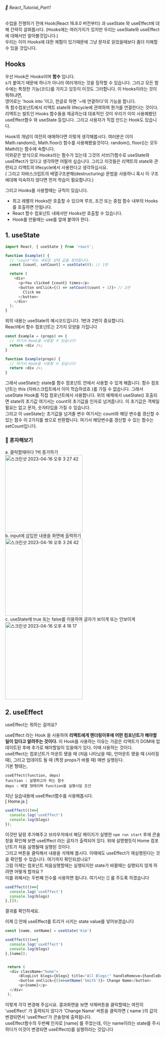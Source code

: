 ###### 🌵 React_Tutorial_Part1

수업을 진행하기 전에 Hook(React 16.8.0 버전부터) 과 useState 와 useEffect에 대해 간략히 살펴봅시다. (Hooks에는 여러가지가 있지만 우리는 useState와 useEffect에 대해서만 알아볼것입니다.)  
우리는 이미 Hooks에 대한 체험이 있기때문에 그냥 문자로 읽었을때보다 좀더 이해할 수 있을 것입니다.   
## Hooks  
우선 Hook은 Hooks이며 <b> 함수 </b> 입니다.    
s가 붙여기 때문에 하나가 아니라 여러개라는 것을 짐작할 수 있습니다.  그리고 모든 함수에는 특정한 기능(코드)를 가지고 있듯이 이것도 그러합니다. 이 Hooks이라는 것이 뭐하냐면,   
영어로는 'hook into '이고, 한글로 하면 '~에 연결하다'의 기능을 합니다.    
즉 함수컴포넌트에서 리액트 state와 lifecycle에 관여하여 뭔가를 연결한다는 것이다.   
리액트는 빌트인 Hooks 함수들을 제공하는데 대표적인 것이 우리가 이미 사용해봤던 useEffect함수 와 useState 등입니다. 그리고 사용자가 직접 만드는 Hook도 있습니다.  <br> 

Hook의 개념이 여전히 애매하다면 이렇게 생각해봅시다.  여러분은 이미 Math.random(), Math.floor() 함수를 사용해봤을것이다. 
 random(), floor()는 모두 Math라는 함수에 속합니다.  
 이와같은 방식으로 Hooks라는 함수가 있는데 그것의 서브(?)함수로 useState와 useEffect가 있다고 생각하면 어떨까 싶습니다. 그리고 이것들은 리액트의 state와 관련되고 리액트의 lifecycle에서 사용한다고 생각하십시요.  <br>
 ( 그리고 자바스크립트의 배열구조분해(destructuring) 문법을 사용하니 혹시 이 구조에대해 익숙하지 않다면 먼저 학습이 필요합니다.)      
 

그리고 Hooks를 사용할때는 규칙이 있습니다.    
- 최고 레벨의 Hooks만 호출할 수 있으며 루프, 조건 또는 중첩 함수 내부의 Hooks 를 호출하면 안됩니다. 
- React 함수 컴포넌트 내에서만 Hooks만 호출할 수 있습니다. 
- Hook를 만들때는 use를 앞에 붙여야 한다.



## 1. useState
```js
import React, { useState } from 'react';

function Example() {
  // "count"라는 새로운 상태 값을 정의합니다. 
  const [count, setCount] = useState(0); // 1번

  return (
    <div>
      <p>You clicked {count} times</p>
      <button onClick={() => setCount(count + 1)}> // 2번
        Click me
      </button>
    </div>
  );
}
```    
위의 내용는 useState의 예시코드입니다. 1번과 2번이 중요합니다.   
React에서 함수 컴포넌트는 2가지 모양을 가집니다  
```js
const Example = (props) => {
  // 여기서 Hook을 사용할 수 있습니다!
  return <div />;
}
```  

```js
function Example(props) {
  // 여기서 Hook을 사용할 수 있습니다!
  return <div />;
}
```   
그래서 useState는 state를 함수 컴포넌트 안에서 사용할 수 있게 해줍니다. 함수 컴포넌트는 this (자바스크립트에서 이미 학습하셨죠 )를 가질 수 없습니다. 그래서 useState Hook를 직접 컴포넌트에서 사용합니다. 위의 예제에서 useState() 호출되면 state의 초기값 여기서는 count의 초기값을 인자로 넘겨줍니다. 이 초기값은 객체일 필요는 없고 문자, 숫자타입을 가질 수 있습니다.   
그리고 이 useState는 초기값을 넘겨줄 변수 여기서는 count와 해당 변수를 갱신할 수 있는 함수 이 2가지를 쌍으로 반환합니다. 여기서 해당변수를 갱신할 수 있는 함수는 setCount입니다.
 
### :pencil: 혼자해보기
a. 클릭할때마다 1씩 증가하기  
<img width="250" alt="스크린샷 2023-04-16 오후 3 27 42" src="https://user-images.githubusercontent.com/48478079/232276804-b0a695eb-9c72-4af8-9c7c-0cc2f07eb893.png">      
b. input에 삽입한 내용을 화면에 출력하기  
<img width="250" alt="스크린샷 2023-04-16 오후 3 26 42" src="https://user-images.githubusercontent.com/48478079/232276805-0f78a110-8283-4019-a272-4ca4cbaf84c8.png">    
c. useState에 true 또는 false를 이용하여 글자가 보이게 또는 안보이게   
<img width="250" alt="스크린샷 2023-04-16 오후 4 16 17" src="https://user-images.githubusercontent.com/48478079/232280035-c998f33d-138e-48b8-bbae-dae706ddd887.png">

 



## 2. useEffect   

useEffect는 뭐하는 걸까요?

useEffect 라는 Hook 을 사용하여 <b>리액트에게 렌더링이후에 어떤 컴포넌트가 해야할 일이 있다고 알려주는 것이다.</b> 이 Hook를 사용하는 이유는 가끔은 리액트가 DOM에 업데이트된 후에 추가로 해야할일이 있을때가 있다. 이때 사용하는 것이다.    
useEffect는 컴포넌트가 마운트 됐을 때 (처음 나타났을 때), 언마운트 됐을 때 (사라질 때), 그리고 업데이트 될 때 (특정 props가 바뀔 때) 매번 실행된다.  
기본 형태는, 
``` 
useEffect(function, deps)
function : 실행하고자 하는 함수
deps : 배열 형태이며 function을 실행시킬 조건
```

지난 실습내용에 useEffect함수를 사용해봅시다.  
[ Home.js ]
``` javascript
useEffect(()=>{
  console.log('useEffect')
  console.log(blogs)
});
```    
이것만 달랑 추가해주고 브라우저에서 해당 페이지가 실행한 ``` npm run start ``` 후에  콘솔창을 확인해 보면 useEffect 라는 글자가 출력되어 있다. 위에 설명했듯이 Home 컴포넌트가 처음 실행될때 실행된 것이다.   
그리고 버튼을 클릭해서 내용을 삭제해 봅시다. 이때에도 useEffect가 재실행된다는 것을 확인할 수 있습니다. 여기까지 확인되셨나요?   
그럼 이제는 컴포넌트 처음실행할때는 실행되지만 state가 바뀔때는 실행되지 않게 하려면 어떻게 할까요 ?   
이를 위해서는 두번째 인수를 사용하면 됩니다. 여기서는 [] 를 주도록 하겠습니다      
``` javascript
useEffect(()=>{
  console.log('useEffect')
  console.log(blogs)
},[]);
```
결과를 확인하세요.  

이제 [] 안에 useEffect를 트리거 시키는 state value를  넣어보겠습니다  
```javascript
const [name, setName] = useState('Kim')

useEffect(()=>{
  console.log('useEffect')
  console.log(blogs)
},[name]);


 return ( 
  <div className="home">
      <BlogList blogs={blogs} title="All Blogs!" handleRemove={handleDelete}/>
      <button onClick={()=>setName('Smith')}> Change Name</button>
      <p>{name}</p>
  </div>
 );

```   
이렇게 각각 변경해 주십시요. 결과화면을 보면 삭제버튼을 클릭할때는 여전히 'useEffect' 가 출력되지 않다가 'Change Name' 버튼을 클릭하면 { name }의 값이 변경되면서 'useEffect'가 콘솔창에 출력됩니다.   
useEffect함수의 두번째 인자로 [name] 를 주었는데, 이는 name이라는 state를 주시하다가 이것이 변경되면 useEffect()를 실행하라는 것입니다 

 
